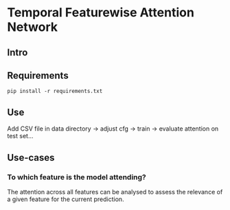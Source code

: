 # Temporal Featurewise Attention Network

## Intro

## Requirements
```
pip install -r requirements.txt
```
## Use 
Add CSV file in data directory -> adjust cfg -> train -> evaluate attention on test set...

## Use-cases
### To which feature is the model attending?
The attention across all features can be analysed to assess the relevance of a given feature for the current prediction. 

